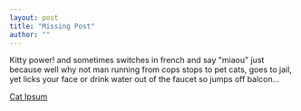 ```yaml
---
layout: post
title: "Missing Post"
author: ""
---
```


Kitty power! and sometimes switches in french and say "miaou" just because well why not man running from cops stops to pet cats, goes to jail, yet licks your face or drink water out of the faucet so jumps off balcon...

[Cat Ipsum](http://www.catipsum.com/)
